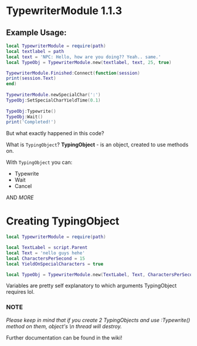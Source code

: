 # TypewriterModule 1.1.3

## Example Usage:

```lua
local TypewriterModule = require(path)
local textlabel = path
local text = 'NPC: Hello, how are you doing?? Yeah.. same.'
local TypeObj = TypewriterModule.new(textlabel, text, 25, true)

TypewriterModule.Finished:Connect(function(session)
print(session.Text) 
end)
		
TypewriterModule.newSpecialChar(':')
TypeObj:SetSpecialCharYieldTime(0.1)
		
TypeObj:Typewrite()
TypeObj:Wait()
print('Completed!')
```

But what exactly happened in this code?

What is `TypingObject`?
**TypingObject** - is an object, created to use methods on.

With `TypingObject` you can:

* Typewrite
* Wait
* Cancel

AND *MORE*

# Creating TypingObject

```lua
local TypewriterModule = require(path)

local TextLabel = script.Parent
local Text = 'nello guys hehe'
local CharactersPerSecond = 15
local YieldOnSpecialCharacters = true

local TypeObj = TypewriterModule.new(TextLabel, Text, CharactersPerSecond, YieldOnSpecialCharacters)
```

Variables are pretty self explanatory to which arguments TypingObject requires lol.

### NOTE
*Please keep in mind that if you create 2 TypingObjects and use :Typewrite() method on them, object's \n thread will destroy.*

Further documentation can be found in the wiki!